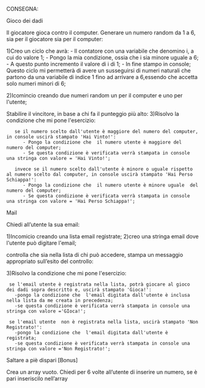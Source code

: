 CONSEGNA:

Gioco dei dadi

Il giocatore gioca contro il computer.
Generare un numero random da 1 a 6, sia per il giocatore sia per il computer:

  1)Creo un ciclo che avrà:
     - Il contatore con una variabile che denomino i, a cui do valore 1; 
     - Pongo la mia condizione, ossia che i sia minore uguale a 6;
     - A questo punto incremento il valore di i di 1; 
     - In fine stampo in console; 
    Questo ciclo mi permetterà di avere un susseguirsi di numeri naturali che partono da una variabile di indice 1 fino ad arrivare a 6,essendo che accetta solo numeri minori di 6;

  2)Icomincio creando due numeri random un per il computer e uno per l'utente;   

Stabilire il vincitore, in base a chi fa il punteggio più alto:
  3)Risolvo la condizione che mi pone l'esercizio:

       se il numero scelto dall'utente è maggiore del numero del computer, in console uscirà stampato 'Hai Vinto!':
          - Pongo la condizione che  il numero utente è maggiore del numero del computer;
          - Se questa condizione è verificata verrà stampata in console una stringa con valore = 'Hai Vinto!';

       invece se il numero scelto dall'utente è minore o uguale rispetto al numero scelto dal computer, in console uscirà stampato 'Hai Perso Schiappa!': 
          - Pongo la condizione che  il numero utente è minore uguale  del numero del computer;
          - Se questa condizione è verificata verrà stampata in console una stringa con valore = 'Hai Perso Schiappa!';    


Mail

Chiedi all’utente la sua email:

   1)Incomicio creando una lista email registrate;
   2)creo una stringa email dove l'utente può digitare l'email;

controlla che sia nella lista di chi può accedere,
stampa un messaggio appropriato sull’esito del controllo:

  3)Risolvo la condizione che mi pone l'esercizio:

     se l'email utente è registrata nella lista, potrà giocare al gioco dei dadi sopra descritto e, uscirà stampato 'Gioca!':
       -pongo la condizione che  l'email digitata dall'utente è inclusa nella lista da me creata in precedenza;
       -se questa condizione è verificata verrà stampata in console una stringa con valore ='GIoca!';

     se l'email utente  non è registrata nella lista, uscirà stampato 'Non Registrato!':
       -pongo la condizione che  l'email digitata dall'utente è registrata;
       -se questa condizione è verificata verrà stampata in console una stringa con valore ='Non Registrato!'; 


Saltare a piè dispari [Bonus]

Crea un array vuoto. Chiedi per 6 volte all’utente di inserire un numero, se è pari inseriscilo nell’array